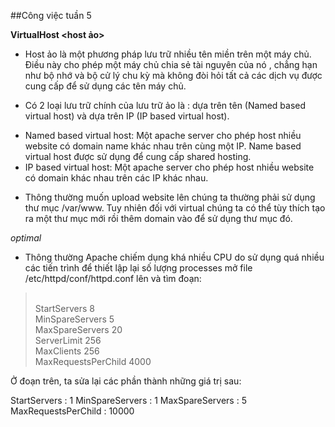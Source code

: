 ##Công việc tuần 5

**VirtualHost <host ảo>**

- Host ảo là một phương pháp lưu trữ nhiều tên miền trên một máy chủ. Điều này cho phép một máy chủ chia sẻ tài nguyên của nó , chẳng hạn như bộ nhớ và bộ cử lý chu kỳ mà không đòi hỏi tất cả các dịch vụ được cung cấp để sử dụng các tên máy chủ.

- Có 2 loại lưu trữ chính của lưu trữ ảo là : dựa trên tên (Named based virtual host) và dựa trên IP (IP based virtual host).
 * Named based virtual host: Một apache server cho phép host nhiều website có domain name khác nhau trên cùng một IP. Name based virtual host được sử dụng để cung cấp shared hosting.
 * IP based virtual host: Một apache server cho phép host nhiều website có domain khác nhau trên các IP khác nhau.

- Thông thường muốn upload website lên chúng ta thường phải sử dụng thư mục /var/www. Tuy nhiên đối với virtual chúng ta có thể tùy thích tạo ra một thư mục mới rồi thêm domain vào để sử dụng thư mục đó.

*optimal*

- Thông thường Apache chiếm dụng khá nhiều CPU do sử dụng quá nhiều các tiến trình để thiết lập lại số lượng processes mở file  /etc/httpd/conf/httpd.conf lên và tìm đoạn:

><IfModule prefork.c><br/>
StartServers       8<br/>
MinSpareServers    5<br/>
MaxSpareServers   20<br/>
ServerLimit      256<br/>
MaxClients       256<br/>
MaxRequestsPerChild  4000<br/>
</IfModule>

Ở đoạn trên, ta sửa lại các phần thành những giá trị sau:

StartServers : 1 MinSpareServers : 1 MaxSpareServers : 5 MaxRequestsPerChild : 10000
